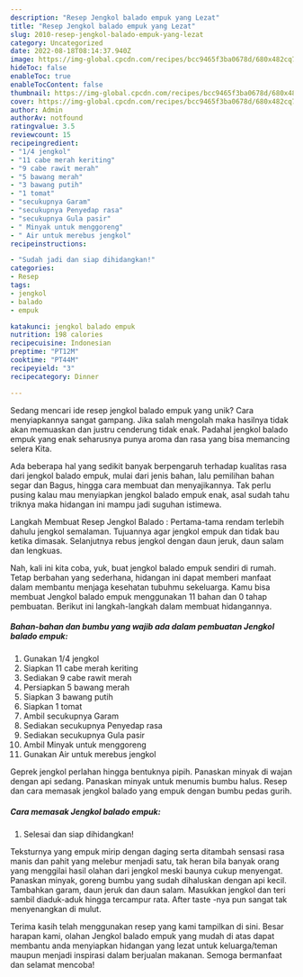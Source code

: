 ```yaml
---
description: "Resep Jengkol balado empuk yang Lezat"
title: "Resep Jengkol balado empuk yang Lezat"
slug: 2010-resep-jengkol-balado-empuk-yang-lezat
category: Uncategorized
date: 2022-08-18T08:14:37.940Z
image: https://img-global.cpcdn.com/recipes/bcc9465f3ba0678d/680x482cq70/jengkol-balado-empuk-foto-resep-utama.jpg
hideToc: false
enableToc: true
enableTocContent: false
thumbnail: https://img-global.cpcdn.com/recipes/bcc9465f3ba0678d/680x482cq70/jengkol-balado-empuk-foto-resep-utama.jpg
cover: https://img-global.cpcdn.com/recipes/bcc9465f3ba0678d/680x482cq70/jengkol-balado-empuk-foto-resep-utama.jpg
author: Admin
authorAv: notfound
ratingvalue: 3.5
reviewcount: 15
recipeingredient:
- "1/4 jengkol"
- "11 cabe merah keriting"
- "9 cabe rawit merah"
- "5 bawang merah"
- "3 bawang putih"
- "1 tomat"
- "secukupnya Garam"
- "secukupnya Penyedap rasa"
- "secukupnya Gula pasir"
- " Minyak untuk menggoreng"
- " Air untuk merebus jengkol"
recipeinstructions:

- "Sudah jadi dan siap dihidangkan!"
categories:
- Resep
tags:
- jengkol
- balado
- empuk

katakunci: jengkol balado empuk 
nutrition: 198 calories
recipecuisine: Indonesian
preptime: "PT12M"
cooktime: "PT44M"
recipeyield: "3"
recipecategory: Dinner

---
```





Sedang mencari ide resep jengkol balado empuk yang unik? Cara menyiapkannya sangat gampang. Jika salah mengolah maka hasilnya tidak akan memuaskan dan justru cenderung tidak enak. Padahal jengkol balado empuk yang enak seharusnya punya aroma dan rasa yang bisa memancing selera Kita.





Ada beberapa hal yang sedikit banyak berpengaruh terhadap kualitas rasa dari jengkol balado empuk, mulai dari jenis bahan, lalu pemilihan bahan segar dan Bagus, hingga cara membuat dan menyajikannya. Tak perlu pusing kalau mau menyiapkan jengkol balado empuk enak,      asal sudah tahu triknya maka hidangan ini mampu jadi suguhan istimewa.














Langkah Membuat Resep Jengkol Balado : Pertama-tama rendam terlebih dahulu jengkol semalaman. Tujuannya agar jengkol empuk dan tidak bau ketika dimasak. Selanjutnya rebus jengkol dengan daun jeruk, daun salam dan lengkuas.






Nah, kali ini kita coba, yuk, buat jengkol balado empuk sendiri di rumah. Tetap berbahan yang sederhana, hidangan ini dapat memberi manfaat dalam membantu menjaga kesehatan tubuhmu sekeluarga. Kamu bisa membuat Jengkol balado empuk menggunakan 11 bahan dan 0 tahap pembuatan. Berikut ini langkah-langkah dalam membuat hidangannya.

<!--inarticleads1-->

##### Bahan-bahan dan bumbu yang wajib ada dalam pembuatan Jengkol balado empuk:

1. Gunakan 1/4 jengkol
1. Siapkan 11 cabe merah keriting
1. Sediakan 9 cabe rawit merah
1. Persiapkan 5 bawang merah
1. Siapkan 3 bawang putih
1. Siapkan 1 tomat
1. Ambil secukupnya Garam
1. Sediakan secukupnya Penyedap rasa
1. Sediakan secukupnya Gula pasir
1. Ambil  Minyak untuk menggoreng
1. Gunakan  Air untuk merebus jengkol


Geprek jengkol perlahan hingga bentuknya pipih. Panaskan minyak di wajan dengan api sedang. Panaskan minyak untuk menumis bumbu halus. Resep dan cara memasak jengkol balado yang empuk dengan bumbu pedas gurih. 

<!--inarticleads2-->

##### Cara memasak Jengkol balado empuk:


1. Selesai dan siap dihidangkan!

Teksturnya yang empuk mirip dengan daging serta ditambah sensasi rasa manis dan pahit yang melebur menjadi satu, tak heran bila banyak orang yang menggilai hasil olahan dari jengkol meski baunya cukup menyengat. Panaskan minyak, goreng bumbu yang sudah dihaluskan dengan api kecil. Tambahkan garam, daun jeruk dan daun salam. Masukkan jengkol dan teri sambil diaduk-aduk hingga tercampur rata. After taste -nya pun sangat tak menyenangkan di mulut. 

Terima kasih telah menggunakan resep yang kami tampilkan di sini. Besar harapan kami, olahan Jengkol balado empuk yang mudah di atas dapat membantu anda menyiapkan hidangan yang lezat untuk keluarga/teman maupun menjadi inspirasi dalam berjualan makanan. Semoga bermanfaat dan selamat mencoba!
